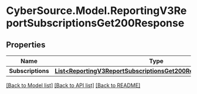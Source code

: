 # CyberSource.Model.ReportingV3ReportSubscriptionsGet200Response
## Properties

Name | Type | Description | Notes
------------ | ------------- | ------------- | -------------
**Subscriptions** | [**List&lt;ReportingV3ReportSubscriptionsGet200ResponseSubscriptions&gt;**](ReportingV3ReportSubscriptionsGet200ResponseSubscriptions.md) |  | [optional] 

[[Back to Model list]](../README.md#documentation-for-models) [[Back to API list]](../README.md#documentation-for-api-endpoints) [[Back to README]](../README.md)

